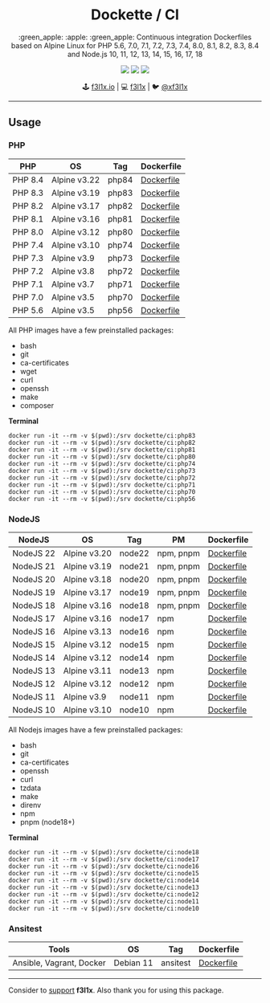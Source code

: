 <h1 align=center>Dockette / CI</h1>

<p align=center>
    :green_apple: :apple: :green_apple: Continuous integration Dockerfiles based on Alpine Linux 
    for PHP 5.6, 7.0, 7.1, 7.2, 7.3, 7.4, 8.0, 8.1, 8.2, 8.3, 8.4
    and Node.js 10, 11, 12, 13, 14, 15, 16, 17, 18
</p>

<p align=center>
  <a href="https://hub.docker.com/r/dockette/ci/"><img src="https://badgen.net/docker/pulls/dockette/ci"></a>
  <a href="https://bit.ly/ctteg"><img src="https://badgen.net/badge/support/gitter/cyan"></a>
  <a href="https://github.com/sponsors/f3l1x"><img src="https://badgen.net/badge/sponsor/donations/F96854"></a>
</p>

<p align=center>
🕹 <a href="https://f3l1x.io">f3l1x.io</a> | 💻 <a href="https://github.com/f3l1x">f3l1x</a> | 🐦 <a href="https://twitter.com/xf3l1x">@xf3l1x</a>
</p>

-----

## Usage

### PHP

| PHP      | OS           | Tag    | Dockerfile                                                                 |
|----------|--------------|--------|----------------------------------------------------------------------------|
| PHP 8.4  | Alpine v3.22 | php84  | [Dockerfile](https://github.com/dockette/ci/blob/master/php84/Dockerfile)  |
| PHP 8.3  | Alpine v3.19 | php83  | [Dockerfile](https://github.com/dockette/ci/blob/master/php83/Dockerfile)  |
| PHP 8.2  | Alpine v3.17 | php82  | [Dockerfile](https://github.com/dockette/ci/blob/master/php82/Dockerfile)  |
| PHP 8.1  | Alpine v3.16 | php81  | [Dockerfile](https://github.com/dockette/ci/blob/master/php81/Dockerfile)  |
| PHP 8.0  | Alpine v3.12 | php80  | [Dockerfile](https://github.com/dockette/ci/blob/master/php80/Dockerfile)  |
| PHP 7.4  | Alpine v3.10 | php74  | [Dockerfile](https://github.com/dockette/ci/blob/master/php74/Dockerfile)  |
| PHP 7.3  | Alpine v3.9  | php73  | [Dockerfile](https://github.com/dockette/ci/blob/master/php73/Dockerfile)  |
| PHP 7.2  | Alpine v3.8  | php72  | [Dockerfile](https://github.com/dockette/ci/blob/master/php72/Dockerfile)  |
| PHP 7.1  | Alpine v3.7  | php71  | [Dockerfile](https://github.com/dockette/ci/blob/master/php71/Dockerfile)  |
| PHP 7.0  | Alpine v3.5  | php70  | [Dockerfile](https://github.com/dockette/ci/blob/master/php70/Dockerfile)  |
| PHP 5.6  | Alpine v3.5  | php56  | [Dockerfile](https://github.com/dockette/ci/blob/master/php56/Dockerfile)  |

All PHP images have a few preinstalled packages:

- bash
- git 
- ca-certificates 
- wget 
- curl 
- openssh 
- make
- composer

**Terminal**

```
docker run -it --rm -v $(pwd):/srv dockette/ci:php83
docker run -it --rm -v $(pwd):/srv dockette/ci:php82
docker run -it --rm -v $(pwd):/srv dockette/ci:php81
docker run -it --rm -v $(pwd):/srv dockette/ci:php80
docker run -it --rm -v $(pwd):/srv dockette/ci:php74
docker run -it --rm -v $(pwd):/srv dockette/ci:php73
docker run -it --rm -v $(pwd):/srv dockette/ci:php72
docker run -it --rm -v $(pwd):/srv dockette/ci:php71
docker run -it --rm -v $(pwd):/srv dockette/ci:php70
docker run -it --rm -v $(pwd):/srv dockette/ci:php56
```

### NodeJS

| NodeJS          | OS           | Tag    | PM    | Dockerfile                                                                 |
|-----------------|--------------|--------|--------|----------------------------------------------------------------------------|
| NodeJS 22       | Alpine v3.20 | node22 | npm, pnpm   | [Dockerfile](https://github.com/dockette/ci/blob/master/node19/Dockerfile)  |
| NodeJS 21       | Alpine v3.19 | node21 | npm, pnpm   | [Dockerfile](https://github.com/dockette/ci/blob/master/node19/Dockerfile)  |
| NodeJS 20       | Alpine v3.18 | node20 | npm, pnpm   | [Dockerfile](https://github.com/dockette/ci/blob/master/node19/Dockerfile)  |
| NodeJS 19       | Alpine v3.17 | node19 | npm, pnpm   | [Dockerfile](https://github.com/dockette/ci/blob/master/node19/Dockerfile)  |
| NodeJS 18       | Alpine v3.16 | node18 | npm, pnpm   | [Dockerfile](https://github.com/dockette/ci/blob/master/node18/Dockerfile)  |
| NodeJS 17       | Alpine v3.16 | node17 | npm   | [Dockerfile](https://github.com/dockette/ci/blob/master/node17/Dockerfile)  |
| NodeJS 16       | Alpine v3.13 | node16 | npm   | [Dockerfile](https://github.com/dockette/ci/blob/master/node16/Dockerfile)  |
| NodeJS 15       | Alpine v3.12 | node15 | npm   | [Dockerfile](https://github.com/dockette/ci/blob/master/node15/Dockerfile)  |
| NodeJS 14       | Alpine v3.12 | node14 | npm   | [Dockerfile](https://github.com/dockette/ci/blob/master/node14/Dockerfile)  |
| NodeJS 13       | Alpine v3.11 | node13 | npm   | [Dockerfile](https://github.com/dockette/ci/blob/master/node13/Dockerfile)  |
| NodeJS 12       | Alpine v3.12 | node12 | npm   | [Dockerfile](https://github.com/dockette/ci/blob/master/node12/Dockerfile)  |
| NodeJS 11       | Alpine v3.9  | node11 | npm   | [Dockerfile](https://github.com/dockette/ci/blob/master/node11/Dockerfile)  |
| NodeJS 10       | Alpine v3.10 | node10 | npm   | [Dockerfile](https://github.com/dockette/ci/blob/master/node10/Dockerfile)  |

All Nodejs images have a few preinstalled packages:

- bash 
- git 
- ca-certificates 
- openssh
- curl
- tzdata 
- make
- direnv
- npm
- pnpm (node18+)

**Terminal**

```
docker run -it --rm -v $(pwd):/srv dockette/ci:node18
docker run -it --rm -v $(pwd):/srv dockette/ci:node17
docker run -it --rm -v $(pwd):/srv dockette/ci:node16
docker run -it --rm -v $(pwd):/srv dockette/ci:node15
docker run -it --rm -v $(pwd):/srv dockette/ci:node14
docker run -it --rm -v $(pwd):/srv dockette/ci:node13
docker run -it --rm -v $(pwd):/srv dockette/ci:node12
docker run -it --rm -v $(pwd):/srv dockette/ci:node11
docker run -it --rm -v $(pwd):/srv dockette/ci:node10
```

### Ansitest

| Tools                          | OS           | Tag           | Dockerfile                                                                 |
|--------------------------------|--------------|---------------|----------------------------------------------------------------------------|
| Ansible, Vagrant, Docker       | Debian 11    | ansitest      | [Dockerfile](https://github.com/dockette/ci/blob/master/ansitest/Dockerfile)  |


-----

Consider to [support](https://github.com/sponsors/f3l1x) **f3l1x**. Also thank you for using this package.
